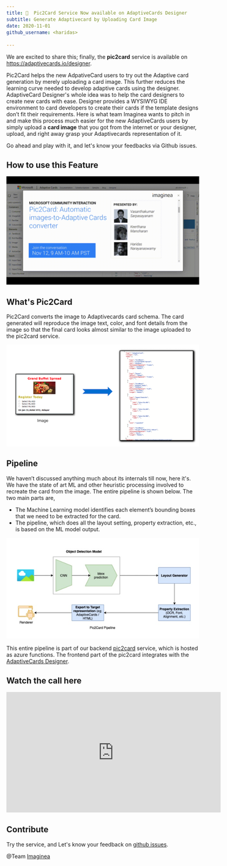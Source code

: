 ```yaml
---
title: 🎉  Pic2Card Service Now available on AdaptiveCards Designer
subtitle: Generate Adaptivecard by Uploading Card Image
date: 2020-11-01
github_username: <haridas>

---
```


We are excited to share this; finally, the **pic2card** service is available on https://adaptivecards.io/designer.

Pic2Card helps the new AdpativeCard users to try out the Adaptive card generation by
merely uploading a card image. This further reduces the learning curve needed to develop
adaptive cards using the designer. AdaptiveCard Designer's whole idea was to help the
card designers to create new cards with ease. Designer provides a WYSIWYG IDE environment
to card developers to create their cards if the template designs don’t fit their requirements.
Here is what team Imaginea wants to pitch in and make this process much easier for the new
AdaptiveCards users by simply upload a **card image** that you got from the internet or your
designer, upload, and right away grasp your Adaptivecards representation of it.

Go ahead and play with it, and let's know your feedbacks via Github issues.

## How to use this Feature

![Pic2Card](Pic2Card/pic2card.gif)

## What's Pic2Card

Pic2Card converts the image to Adaptivecards card schema. The card generated will
reproduce the image text, color, and font details from the image so that the final card
looks almost similar to the image uploaded to the pic2card service.

![what-is-pic2card](Pic2Card/whatispic2card.png)

## Pipeline

We haven’t discussed anything much about its internals till now, here it's. We have the
state of art ML and other heuristic processing involved to recreate the card from the image.
The entire pipeline is shown below. The two main parts are,

- The Machine Learning model identifies each element’s bounding boxes that we need to be extracted for the card.
- The pipeline, which does all the layout setting, property extraction, etc., is based on the ML model output.

![pic2card-pipeline](Pic2Card/pic2card_pipeline.png)


This entire pipeline is part of our backend [pic2card](https://github.com/microsoft/AdaptiveCards/tree/main/source/pic2card)
service, which is hosted as azure functions. The frontend part of the pic2card
integrates with the [AdaptiveCards Designer](https://github.com/microsoft/AdaptiveCards/tree/main/source/nodejs/adaptivecards-designer).

## Watch the call here
<iframe width="560" height="315" src="https://www.youtube.com/embed/b7FVAsaWo3g" frameborder="0" allow="accelerometer; autoplay; clipboard-write; encrypted-media; gyroscope; picture-in-picture" allowfullscreen></iframe>

## Contribute

Try the service, and Let's know your feedback on [github issues](https://github.com/microsoft/AdaptiveCards/issues).

@Team [Imaginea](https://www.imaginea.com/)


